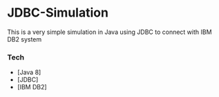 # JDBC-Simulation
This is a very simple simulation in Java using JDBC to connect with IBM DB2 system 
### Tech
* [Java 8]
* [JDBC]
* [IBM DB2]

